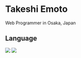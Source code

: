 # Takeshi Emoto

Web Programmer in Osaka, Japan

## Language

![](http://github-profile-summary-cards.vercel.app/api/cards/repos-per-language?username=takeshiemoto&theme=dracula)
![](http://github-profile-summary-cards.vercel.app/api/cards/most-commit-language?username=takeshiemoto&theme=dracula)
